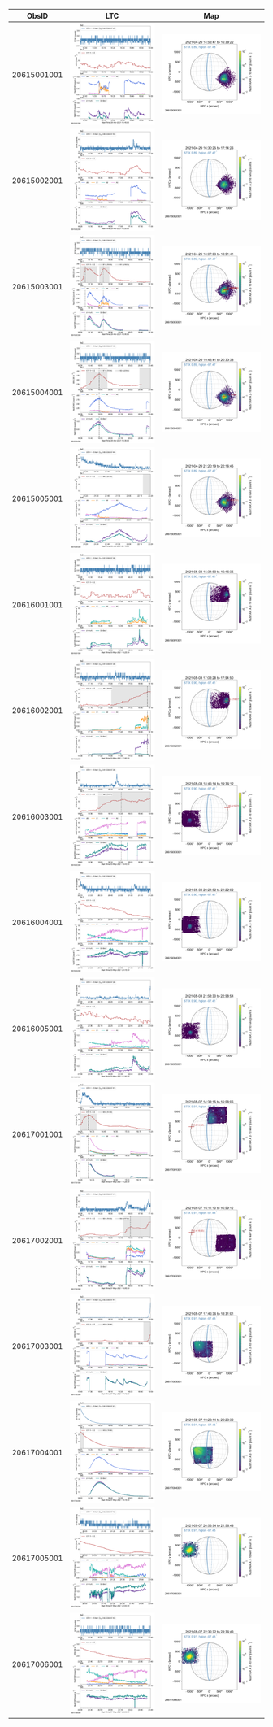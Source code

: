 | ObsID  |  LTC |  Map |
|---|---|---|
|20615001001|![](ltc_20210429_1445_20615001001_ngs.png)|![](map_20210429_1445_20615001001_ngs.png)|
|20615002001|![](ltc_20210429_1625_20615002001_ngs.png)|![](map_20210429_1625_20615002001_ngs.png)|
|20615003001|![](ltc_20210429_1800_20615003001_ngs.png)|![](map_20210429_1800_20615003001_ngs.png)|
|20615004001|![](ltc_20210429_1935_20615004001_ngs.png)|![](map_20210429_1935_20615004001_ngs.png)|
|20615005001|![](ltc_20210429_2115_20615005001_ngs.png)|![](map_20210429_2115_20615005001_ngs.png)|
|20616001001|![](ltc_20210503_1525_20616001001_ngs.png)|![](map_20210503_1525_20616001001_ngs.png)|
|20616002001|![](ltc_20210503_1700_20616002001_ngs.png)|![](map_20210503_1700_20616002001_ngs.png)|
|20616003001|![](ltc_20210503_1840_20616003001_ngs.png)|![](map_20210503_1840_20616003001_ngs.png)|
|20616004001|![](ltc_20210503_2015_20616004001_ngs.png)|![](map_20210503_2015_20616004001_ngs.png)|
|20616005001|![](ltc_20210503_2150_20616005001_ngs.png)|![](map_20210503_2150_20616005001_ngs.png)|
|20617001001|![](ltc_20210507_1425_20617001001_ngs.png)|![](map_20210507_1425_20617001001_ngs.png)|
|20617002001|![](ltc_20210507_1605_20617002001_ngs.png)|![](map_20210507_1605_20617002001_ngs.png)|
|20617003001|![](ltc_20210507_1740_20617003001_ngs.png)|![](map_20210507_1740_20617003001_ngs.png)|
|20617004001|![](ltc_20210507_1915_20617004001_ngs.png)|![](map_20210507_1915_20617004001_ngs.png)|
|20617005001|![](ltc_20210507_2050_20617005001_ngs.png)|![](map_20210507_2050_20617005001_ngs.png)|
|20617006001|![](ltc_20210507_2230_20617006001_ngs.png)|![](map_20210507_2230_20617006001_ngs.png)|
